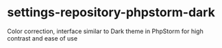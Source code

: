# settings-repository-phpstorm-dark
Color correction, interface similar to Dark theme in PhpStorm for high contrast and ease of use
